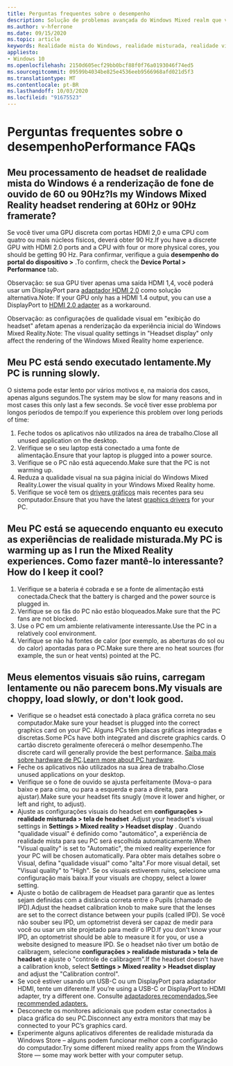 ```yaml
---
title: Perguntas frequentes sobre o desempenho
description: Solução de problemas avançada do Windows Mixed realm que vai além da nossa documentação de suporte padrão do consumidor.
ms.author: v-hferrone
ms.date: 09/15/2020
ms.topic: article
keywords: Realidade mista do Windows, realidade misturada, realidade virtual, VR, MR, solução de problemas, erros, ajuda, suporte, desempenho
appliesto:
- Windows 10
ms.openlocfilehash: 2150d605ecf29bb0bcf88f0f76a0193046f74ed5
ms.sourcegitcommit: 09599b4034be825e4536eeb9566968afd021d5f3
ms.translationtype: MT
ms.contentlocale: pt-BR
ms.lasthandoff: 10/03/2020
ms.locfileid: "91675523"
---
```

# <a name="performance-faqs"></a><span data-ttu-id="f5eb8-104">Perguntas frequentes sobre o desempenho</span><span class="sxs-lookup"><span data-stu-id="f5eb8-104">Performance FAQs</span></span>

## <a name="is-my-windows-mixed-reality-headset-rendering-at-60hz-or-90hz-framerate"></a><span data-ttu-id="f5eb8-105">Meu processamento de headset de realidade mista do Windows é a renderização de fone de ouvido de 60 ou 90Hz?</span><span class="sxs-lookup"><span data-stu-id="f5eb8-105">Is my Windows Mixed Reality headset rendering at 60Hz or 90Hz framerate?</span></span>

<span data-ttu-id="f5eb8-106">Se você tiver uma GPU discreta com portas HDMI 2,0 e uma CPU com quatro ou mais núcleos físicos, deverá obter 90 Hz.</span><span class="sxs-lookup"><span data-stu-id="f5eb8-106">If you have a discrete GPU with HDMI 2.0 ports and a CPU with four or more physical cores, you should be getting 90 Hz.</span></span> <span data-ttu-id="f5eb8-107">Para confirmar, verifique a guia **desempenho do portal do dispositivo >** .</span><span class="sxs-lookup"><span data-stu-id="f5eb8-107">To confirm, check the **Device Portal > Performance** tab.</span></span> 

<span data-ttu-id="f5eb8-108">Observação: se sua GPU tiver apenas uma saída HDMI 1,4, você poderá usar um DisplayPort para [adaptador HDMI 2,0](recommended-adapters-for-windows-mixed-reality-capable-pcs.md) como solução alternativa.</span><span class="sxs-lookup"><span data-stu-id="f5eb8-108">Note: If your GPU only has a HDMI 1.4 output, you can use a DisplayPort to [HDMI 2.0 adapter](recommended-adapters-for-windows-mixed-reality-capable-pcs.md) as a workaround.</span></span> 

<span data-ttu-id="f5eb8-109">Observação: as configurações de qualidade visual em "exibição do headset" afetam apenas a renderização da experiência inicial do Windows Mixed Reality.</span><span class="sxs-lookup"><span data-stu-id="f5eb8-109">Note: The visual quality settings in "Headset display" only affect the rendering of the Windows Mixed Reality home experience.</span></span>

## <a name="my-pc-is-running-slowly"></a><span data-ttu-id="f5eb8-110">Meu PC está sendo executado lentamente.</span><span class="sxs-lookup"><span data-stu-id="f5eb8-110">My PC is running slowly.</span></span>

<span data-ttu-id="f5eb8-111">O sistema pode estar lento por vários motivos e, na maioria dos casos, apenas alguns segundos.</span><span class="sxs-lookup"><span data-stu-id="f5eb8-111">The system may be slow for many reasons and in most cases this only last a few seconds.</span></span> <span data-ttu-id="f5eb8-112">Se você tiver esse problema por longos períodos de tempo:</span><span class="sxs-lookup"><span data-stu-id="f5eb8-112">If you experience this problem over long periods of time:</span></span>
1. <span data-ttu-id="f5eb8-113">Feche todos os aplicativos não utilizados na área de trabalho.</span><span class="sxs-lookup"><span data-stu-id="f5eb8-113">Close all unused application on the desktop.</span></span>
2. <span data-ttu-id="f5eb8-114">Verifique se o seu laptop está conectado a uma fonte de alimentação.</span><span class="sxs-lookup"><span data-stu-id="f5eb8-114">Ensure that your laptop is plugged into a power source.</span></span>
3. <span data-ttu-id="f5eb8-115">Verifique se o PC não está aquecendo.</span><span class="sxs-lookup"><span data-stu-id="f5eb8-115">Make sure that the PC is not warming up.</span></span>
4. <span data-ttu-id="f5eb8-116">Reduza a qualidade visual na sua página inicial do Windows Mixed Reality.</span><span class="sxs-lookup"><span data-stu-id="f5eb8-116">Lower the visual quality in your Windows Mixed Reality home.</span></span>
5. <span data-ttu-id="f5eb8-117">Verifique se você tem os [drivers gráficos](other-questions.md#my-graphics-driver-isnt-supported-im-getting-graphics-driver-failure-errors) mais recentes para seu computador.</span><span class="sxs-lookup"><span data-stu-id="f5eb8-117">Ensure that you have the latest [graphics drivers](other-questions.md#my-graphics-driver-isnt-supported-im-getting-graphics-driver-failure-errors) for your PC.</span></span>

## <a name="my-pc-is-warming-up-as-i-run-the-mixed-reality-experiences-how-do-i-keep-it-cool"></a><span data-ttu-id="f5eb8-118">Meu PC está se aquecendo enquanto eu executo as experiências de realidade misturada.</span><span class="sxs-lookup"><span data-stu-id="f5eb8-118">My PC is warming up as I run the Mixed Reality experiences.</span></span> <span data-ttu-id="f5eb8-119">Como fazer mantê-lo interessante?</span><span class="sxs-lookup"><span data-stu-id="f5eb8-119">How do I keep it cool?</span></span>

1. <span data-ttu-id="f5eb8-120">Verifique se a bateria é cobrada e se a fonte de alimentação está conectada.</span><span class="sxs-lookup"><span data-stu-id="f5eb8-120">Check that the battery is charged and the power source is plugged in.</span></span>
2. <span data-ttu-id="f5eb8-121">Verifique se os fãs do PC não estão bloqueados.</span><span class="sxs-lookup"><span data-stu-id="f5eb8-121">Make sure that the PC fans are not blocked.</span></span>
3. <span data-ttu-id="f5eb8-122">Use o PC em um ambiente relativamente interessante.</span><span class="sxs-lookup"><span data-stu-id="f5eb8-122">Use the PC in a relatively cool environment.</span></span>
4. <span data-ttu-id="f5eb8-123">Verifique se não há fontes de calor (por exemplo, as aberturas do sol ou do calor) apontadas para o PC.</span><span class="sxs-lookup"><span data-stu-id="f5eb8-123">Make sure there are no heat sources (for example, the sun or heat vents) pointed at the PC.</span></span>

## <a name="my-visuals-are-choppy-load-slowly-or-dont-look-good"></a><span data-ttu-id="f5eb8-124">Meus elementos visuais são ruins, carregam lentamente ou não parecem bons.</span><span class="sxs-lookup"><span data-stu-id="f5eb8-124">My visuals are choppy, load slowly, or don't look good.</span></span>
* <span data-ttu-id="f5eb8-125">Verifique se o headset está conectado à placa gráfica correta no seu computador.</span><span class="sxs-lookup"><span data-stu-id="f5eb8-125">Make sure your headset is plugged into the correct graphics card on your PC.</span></span> <span data-ttu-id="f5eb8-126">Alguns PCs têm placas gráficas integradas e discretas.</span><span class="sxs-lookup"><span data-stu-id="f5eb8-126">Some PCs have both integrated and discrete graphics cards.</span></span> <span data-ttu-id="f5eb8-127">O cartão discreto geralmente oferecerá o melhor desempenho.</span><span class="sxs-lookup"><span data-stu-id="f5eb8-127">The discrete card will generally provide the best performance.</span></span> <span data-ttu-id="f5eb8-128">[Saiba mais sobre hardware de PC](https://support.microsoft.com/en-us/help/4039260/windows-10-mixed-reality-pc-hardware-guidelines).</span><span class="sxs-lookup"><span data-stu-id="f5eb8-128">[Learn more about PC hardware](https://support.microsoft.com/en-us/help/4039260/windows-10-mixed-reality-pc-hardware-guidelines).</span></span>
* <span data-ttu-id="f5eb8-129">Feche os aplicativos não utilizados na sua área de trabalho.</span><span class="sxs-lookup"><span data-stu-id="f5eb8-129">Close unused applications on your desktop.</span></span>
* <span data-ttu-id="f5eb8-130">Verifique se o fone de ouvido se ajusta perfeitamente (Mova-o para baixo e para cima, ou para a esquerda e para a direita, para ajustar).</span><span class="sxs-lookup"><span data-stu-id="f5eb8-130">Make sure your headset fits snugly (move it lower and higher, or left and right, to adjust).</span></span>
* <span data-ttu-id="f5eb8-131">Ajuste as configurações visuais do headset em **configurações > realidade misturada > tela de headset** .</span><span class="sxs-lookup"><span data-stu-id="f5eb8-131">Adjust your headset's visual settings in **Settings > Mixed reality > Headset display** .</span></span> <span data-ttu-id="f5eb8-132">Quando "qualidade visual" é definido como "automático", a experiência de realidade mista para seu PC será escolhida automaticamente.</span><span class="sxs-lookup"><span data-stu-id="f5eb8-132">When "Visual quality" is set to "Automatic", the mixed reality experience for your PC will be chosen automatically.</span></span> <span data-ttu-id="f5eb8-133">Para obter mais detalhes sobre o Visual, defina "qualidade visual" como "alta".</span><span class="sxs-lookup"><span data-stu-id="f5eb8-133">For more visual detail, set "Visual quality" to "High".</span></span> <span data-ttu-id="f5eb8-134">Se os visuais estiverem ruins, selecione uma configuração mais baixa.</span><span class="sxs-lookup"><span data-stu-id="f5eb8-134">If your visuals are choppy, select a lower setting.</span></span>
* <span data-ttu-id="f5eb8-135">Ajuste o botão de calibragem de Headset para garantir que as lentes sejam definidas com a distância correta entre o Pupils (chamado de IPD).</span><span class="sxs-lookup"><span data-stu-id="f5eb8-135">Adjust the headset calibration knob to make sure that the lenses are set to the correct distance between your pupils (called IPD).</span></span> <span data-ttu-id="f5eb8-136">Se você não souber seu IPD, um optometrist deverá ser capaz de medir para você ou usar um site projetado para medir o IPD.</span><span class="sxs-lookup"><span data-stu-id="f5eb8-136">If you don't know your IPD, an optometrist should be able to measure it for you, or use a website designed to measure IPD.</span></span> <span data-ttu-id="f5eb8-137">Se o headset não tiver um botão de calibragem, selecione **configurações > realidade misturada > tela de headset** e ajuste o "controle de calibragem".</span><span class="sxs-lookup"><span data-stu-id="f5eb8-137">If the headset doesn't have a calibration knob, select **Settings > Mixed reality > Headset display** and adjust the "Calibration control".</span></span>
* <span data-ttu-id="f5eb8-138">Se você estiver usando um USB-C ou um DisplayPort para adaptador HDMI, tente um diferente.</span><span class="sxs-lookup"><span data-stu-id="f5eb8-138">If you’re using a USB-C or DisplayPort to HDMI adapter, try a different one.</span></span> <span data-ttu-id="f5eb8-139">Consulte [adaptadores recomendados.](recommended-adapters-for-windows-mixed-reality-capable-pcs.md)</span><span class="sxs-lookup"><span data-stu-id="f5eb8-139">See [recommended adapters.](recommended-adapters-for-windows-mixed-reality-capable-pcs.md)</span></span>
* <span data-ttu-id="f5eb8-140">Desconecte os monitores adicionais que podem estar conectados à placa gráfica do seu PC.</span><span class="sxs-lookup"><span data-stu-id="f5eb8-140">Disconnect any extra monitors that may be connected to your PC’s graphics card.</span></span>
* <span data-ttu-id="f5eb8-141">Experimente alguns aplicativos diferentes de realidade misturada da Windows Store – alguns podem funcionar melhor com a configuração do computador.</span><span class="sxs-lookup"><span data-stu-id="f5eb8-141">Try some different mixed reality apps from the Windows Store — some may work better with your computer setup.</span></span>
